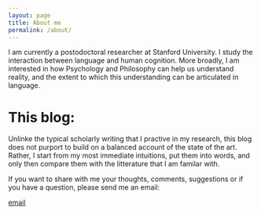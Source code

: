 ```yaml
---
layout: page
title: About me
permalink: /about/
---
```


I am currently a postodoctoral researcher at Stanford University. I study the interaction between language and human cognition. More broadly, I am interested in how Psychology and Philosophy can help us understand reality, and the extent to which this understanding can be articulated in language. 

# This blog:
Unlinke the typical scholarly writing that I practive in my research, this blog does not purport to build on a balanced account of the state of the art. Rather, I start from my most immediate intuitions, put them into words, and only then compare them with the litterature that I am familar with. 

If you want to share with me your thoughts, comments, suggestions or if you have a question, please send me an email:

[email](mailto:abdellah.fourtassi@gmail.com)
